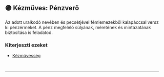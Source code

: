 ## 🟣 Kézműves: Pénzverő

Az adott uralkodó nevében és pecsétjével fémlemezekből kalapáccsal versz ki pénzérméket. A pénz megfelelő súlyának, méretének és mintázatának biztosítása is feladatod.

### Kiterjeszti ezeket

- [Kézművesség](../kepzettsegek.szekunder/kezmuvesseg.md)

<br />

---
